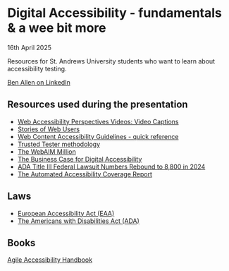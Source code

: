 # Digital Accessibility - fundamentals & a wee bit more

16th April 2025

Resources for St. Andrews University students who want to learn about accessibility testing.

[Ben Allen on LinkedIn](https://www.linkedin.com/in/benallen81/)

## Resources used during the presentation

* [Web Accessibility Perspectives Videos: Video Captions](https://www.w3.org/WAI/perspective-videos/captions/)
* [Stories of Web Users](https://www.w3.org/WAI/people-use-web/user-stories/)
* [Web Content Accessibility Guidelines - quick reference](https://www.w3.org/WAI/WCAG22/quickref/)
* [Trusted Tester methodology](https://github.com/Section508Coordinators/TrustedTester5.1/tree/main)
* [The WebAIM Million](https://webaim.org/projects/million/)
* [The Business Case for Digital Accessibility](https://www.w3.org/WAI/business-case/)
* [ADA Title III Federal Lawsuit Numbers Rebound to 8,800 in 2024](https://www.adatitleiii.com/2025/03/ada-title-iii-federal-lawsuit-numbers-rebound-to-8800-in-2024/)
* [The Automated Accessibility Coverage Report](https://www.deque.com/automated-accessibility-testing-coverage/)

## Laws

* [European Accessibility Act (EAA)](https://commission.europa.eu/strategy-and-policy/policies/justice-and-fundamental-rights/disability/union-equality-strategy-rights-persons-disabilities-2021-2030/european-accessibility-act_en)
* [The Americans with Disabilities Act (ADA)](https://www.ada.gov/)

## Books

[Agile Accessibility Handbook](https://accessibility.deque.com/agile-accessibility-handbook)
